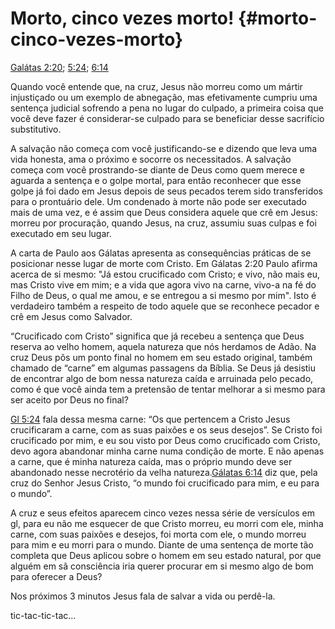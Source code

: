 # **Morto, cinco vezes morto!** {#morto-cinco-vezes-morto}

[Galátas 2:20](http://bibliaonline.com.br/acf/gl/2/20); [5:24](http://bibliaonline.com.br/acf/gl/5/24); [6:14](http://bibliaonline.com.br/acf/gl/6/14)

Quando você entende que, na cruz, Jesus não morreu como um mártir injustiçado ou um exemplo de abnegação, mas efetivamente cumpriu uma sentença judicial sofrendo a pena no lugar do culpado, a primeira coisa que você deve fazer é considerar-se culpado para se beneficiar desse sacrifício substitutivo.

A salvação não começa com você justificando-se e dizendo que leva uma vida honesta, ama o próximo e socorre os necessitados. A salvação começa com você prostrando-se diante de Deus como quem merece e aguarda a sentença e o golpe mortal, para então reconhecer que esse golpe já foi dado em Jesus depois de seus pecados terem sido transferidos para o prontuário dele. Um condenado à morte não pode ser executado mais de uma vez, e é assim que Deus considera aquele que crê em Jesus: morreu por procuração, quando Jesus, na cruz, assumiu suas culpas e foi executado em seu lugar.

A carta de Paulo aos Gálatas apresenta as consequências práticas de se posicionar nesse lugar de morte com Cristo. Em Gálatas 2:20 Paulo afirma acerca de si mesmo: &quot;Já estou crucificado com Cristo; e vivo, não mais eu, mas Cristo vive em mim; e a vida que agora vivo na carne, vivo-a na fé do Filho de Deus, o qual me amou, e se entregou a si mesmo por mim&quot;. Isto é verdadeiro também a respeito de todo aquele que se reconhece pecador e crê em Jesus como Salvador.

“Crucificado com Cristo” significa que já recebeu a sentença que Deus reserva ao velho homem, aquela natureza que nós herdamos de Adão. Na cruz Deus pôs um ponto final no homem em seu estado original, também chamado de “carne” em algumas passagens da Bíblia. Se Deus já desistiu de encontrar algo de bom nessa natureza caída e arruinada pelo pecado, como é que você ainda tem a pretensão de tentar melhorar a si mesmo para ser aceito por Deus no final?

[Gl 5:24](http://bibliaonline.com.br/acf/gl/5/24) fala dessa mesma carne: “Os que pertencem a Cristo Jesus crucificaram a carne, com as suas paixões e os seus desejos”. Se Cristo foi crucificado por mim, e eu sou visto por Deus como crucificado com Cristo, devo agora abandonar minha carne numa condição de morte. E não apenas a carne, que é minha natureza caída, mas o próprio mundo deve ser abandonado nesse necrotério da velha natureza.[Gálatas 6:14](http://bibliaonline.com.br/acf/gl/6/14) diz que, pela cruz do Senhor Jesus Cristo, “o mundo foi crucificado para mim, e eu para o mundo”.

A cruz e seus efeitos aparecem cinco vezes nessa série de versículos em gl, para eu não me esquecer de que Cristo morreu, eu morri com ele, minha carne, com suas paixões e desejos, foi morta com ele, o mundo morreu para mim e eu morri para o mundo. Diante de uma sentença de morte tão completa que Deus aplicou sobre o homem em seu estado natural, por que alguém em sã consciência iria querer procurar em si mesmo algo de bom para oferecer a Deus?

Nos próximos 3 minutos Jesus fala de salvar a vida ou perdê-la.

tic-tac-tic-tac...
